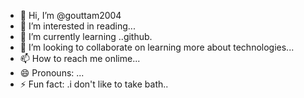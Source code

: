 - 👋 Hi, I’m @gouttam2004
- 👀 I’m interested in reading...
- 🌱 I’m currently learning ..github.
- 💞️ I’m looking to collaborate on learning more about technologies...
- 📫 How to reach me onlime...
- 😄 Pronouns: ...
- ⚡ Fun fact: .i don't like to take bath..

<!---
gouttam2004/gouttam2004 is a ✨ special ✨ repository because its `README.md` (this file) appears on your GitHub profile.
You can click the Preview link to take a look at your changes.
--->
